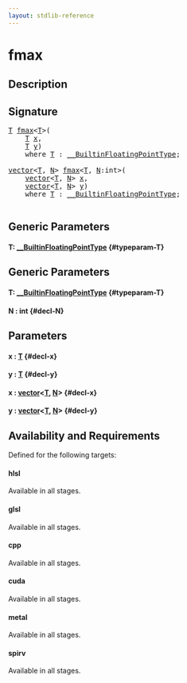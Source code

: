 ```yaml
---
layout: stdlib-reference
---
```


# fmax

## Description





## Signature 

<pre>
<a href="/stdlib-reference/global-decls/fmax#typeparam-T" class="code_type">T</a> <a href="/stdlib-reference/global-decls/fmax">fmax</a>&lt;<a href="/stdlib-reference/global-decls/fmax#typeparam-T" class="code_type">T</a>&gt;(
    <a href="/stdlib-reference/global-decls/fmax#typeparam-T" class="code_type">T</a> <a href="/stdlib-reference/global-decls/fmax#decl-x" class="code_param">x</a>,
    <a href="/stdlib-reference/global-decls/fmax#typeparam-T" class="code_type">T</a> <a href="/stdlib-reference/global-decls/fmax#decl-y" class="code_param">y</a>)
    <span class='code_keyword'>where</span> <a href="/stdlib-reference/global-decls/fmax#typeparam-T" class="code_type">T</a> : <a href="/stdlib-reference/interfaces/BuiltinFloatingPointType/index">__BuiltinFloatingPointType</a>;

<a href="/stdlib-reference/types/vector/index">vector</a>&lt;<a href="/stdlib-reference/types/vector/index#typeparam-T" class="code_type">T</a>, <a href="/stdlib-reference/types/vector/index#decl-N" class="code_var">N</a>&gt; <a href="/stdlib-reference/global-decls/fmax">fmax</a>&lt;<a href="/stdlib-reference/global-decls/fmax#typeparam-T" class="code_type">T</a>, <a href="/stdlib-reference/global-decls/fmax#decl-N" class="code_var">N</a>:<span class="code_keyword">int</span>&gt;(
    <a href="/stdlib-reference/types/vector/index">vector</a>&lt;<a href="/stdlib-reference/types/vector/index#typeparam-T" class="code_type">T</a>, <a href="/stdlib-reference/types/vector/index#decl-N" class="code_var">N</a>&gt; <a href="/stdlib-reference/global-decls/fmax#decl-x" class="code_param">x</a>,
    <a href="/stdlib-reference/types/vector/index">vector</a>&lt;<a href="/stdlib-reference/types/vector/index#typeparam-T" class="code_type">T</a>, <a href="/stdlib-reference/types/vector/index#decl-N" class="code_var">N</a>&gt; <a href="/stdlib-reference/global-decls/fmax#decl-y" class="code_param">y</a>)
    <span class='code_keyword'>where</span> <a href="/stdlib-reference/global-decls/fmax#typeparam-T" class="code_type">T</a> : <a href="/stdlib-reference/interfaces/BuiltinFloatingPointType/index">__BuiltinFloatingPointType</a>;

</pre>

## Generic Parameters

#### T: [\_\_BuiltinFloatingPointType](/stdlib-reference/interfaces/BuiltinFloatingPointType/index) {#typeparam-T}

## Generic Parameters

#### T: [\_\_BuiltinFloatingPointType](/stdlib-reference/interfaces/BuiltinFloatingPointType/index) {#typeparam-T}
#### N  : int {#decl-N}

## Parameters

#### x  : [T](/stdlib-reference/global-decls/fmax#typeparam-T) {#decl-x}
#### y  : [T](/stdlib-reference/global-decls/fmax#typeparam-T) {#decl-y}
#### x  : [vector](/stdlib-reference/types/vector/index)\<[T](/stdlib-reference/types/vector/index#typeparam-T), [N](/stdlib-reference/types/vector/index#decl-N)\> {#decl-x}
#### y  : [vector](/stdlib-reference/types/vector/index)\<[T](/stdlib-reference/types/vector/index#typeparam-T), [N](/stdlib-reference/types/vector/index#decl-N)\> {#decl-y}

## Availability and Requirements

Defined for the following targets:

#### hlsl
Available in all stages.

#### glsl
Available in all stages.

#### cpp
Available in all stages.

#### cuda
Available in all stages.

#### metal
Available in all stages.

#### spirv
Available in all stages.



